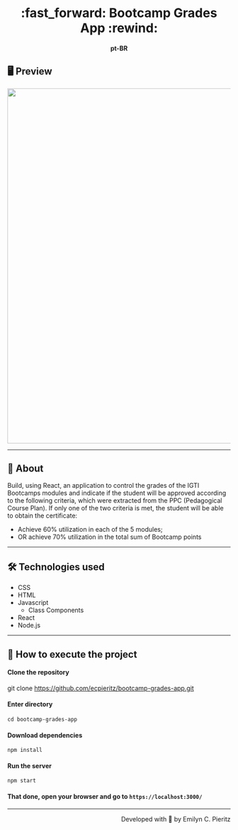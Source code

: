 <h1 align = "center"> :fast_forward: Bootcamp Grades App :rewind: </h1>
<h4 align = "center">pt-BR</h4>

## 🖥 Preview
<p align = "center">
  <img src = "https://github.com/ecpieritz/bootcamp-grades-app/blob/main/public/img/grades-print.jpg?raw=true" width = "800">
</p>

---

## 📖 About
Build, using React, an application to control the grades of the IGTI Bootcamps modules and indicate if the student will be approved according to the following criteria, which were extracted from the PPC (Pedagogical Course Plan). If only one of the two criteria is met, the student will be able to obtain the certificate:
- Achieve 60% utilization in each of the 5 modules;
- OR achieve 70% utilization in the total sum of Bootcamp points

---

## 🛠 Technologies used
- CSS
- HTML
- Javascript
  - Class Components
- React
- Node.js

---

## 🚀 How to execute the project
#### Clone the repository
git clone https://github.com/ecpieritz/bootcamp-grades-app.git

#### Enter directory
`cd bootcamp-grades-app`

#### Download dependencies
`npm install`

#### Run the server
`npm start`

#### That done, open your browser and go to `https://localhost:3000/`

---
<p align = "right">Developed with 💙 by Emilyn C. Pieritz</p>
